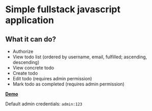 # Simple fullstack javascript application

## What it can do?

- Authorize
- View todo list
  (ordered by username, email, fulfilled; ascending, descending)
- View concrete todo
- Create todo
- Edit todo (requires admin permission)
- Mark todo as completed (requires admin permission)

**[Demo](https://web-todo-fullstack.herokuapp.com/)**

Default admin credentials: `admin:123`
